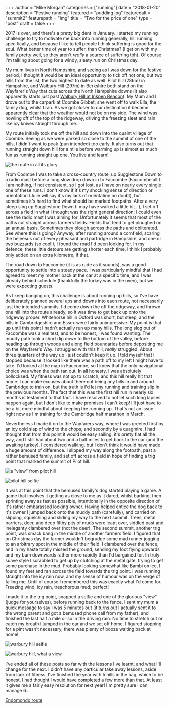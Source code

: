 +++
author = "Mike Morgan"
categories = ["running"]
date = "2018-01-20"
description = "Festive running"
featured = "pudding.jpg"
featuredalt = "summit2"
featurepath = "img"
title = "Two for the price of one"
type = "post"
draft = false
+++

2017 is over, and there's a pretty big dent in January.  I started my running challenge to try to motivate me 
back into running generally, hill running specifically, and because I like to tell people I think suffering is 
good for the soul.  What better time of year to suffer, than Christmas? (I get on with my family pretty well, 
so they aren't _really_ a source of suffering tbh).  Of course I'm talking about going for a windy, sleety 
run on Christmas day.

My mum lives in North Hampshire, and seeing as I was down for the festive period, I thought it would be an 
ideal opportunity to tick off not one, but two hills from the list; the two highest to date as well.  Pilot hill (286m)
in Hampshire, and Walbury Hill (297m) in Berkshire both stand on the Wayfarer's Way that cuts across the North 
Hampshire downs (it also apparently starts just past [Walbury Hill at Inkpen Beacon](http://www.britishwalks.org/walks/Named/WayfarersWalk.php)).  My Mum and I drove out to the carpark 
at Coombe Gibbet; she went off to walk Ella, the family dog, whilst I ran.  As we got closer to our 
destination it became apparently clear that the weather would not be on my side.  The wind was howling off 
of the top of the ridgeway, driving the freezing sleet and rain like icy knives straight through me.

My route initially took me off the hill and down into the quaint village of Coombe.  Seeing as we were parked 
so close to the summit of one of the hills, I didn't want to peak (pun intended) too early.  It also turns 
out that running straight down hill for a mile before warming up is almost as much fun as running straight up 
one.  You live and learn!

![the route in all its glory][1]

From Coombe I was to take a cross-country route, up Sugglestone Down to a radio mast before a long slow drop 
down in to Faccombe (Faccombe all!).  I am nothing, if not consistent, so I got lost, as I have on nearly 
every single one of these runs.  I don't know if it's my shocking sense of direction or orientation (Julie 
will say it's my lack of orientation no doubt), but sometimes it's hard to find what should be marked 
footpaths.  After a very steep slog up Sugglestone Down (I may have walked a little bit...), I set off across 
a field in what I thought was the right general direction; I could even see the radio mast I was aiming for. 
Unfortunately it seems that most of the paths cut straight across farmers fields.  Fields that tend to get 
ploughed on an annual basis.  Sometimes they plough across the paths and obliterated.  See where this is 
going?  Anyway, after running around a cornfield, scaring the bejeesus out of every pheasant and partridge in 
Hampshire, and one or two buzzards (so cool!), I found the road I'd been looking for.  In my defence, these 
little detours are getting shorter each time, I think I probably only added on an extra kilometre, if that.

The road down to Faccombe (it is as rude as it sounds), was a good opportunity to settle into a steady pace. 
I was particularly mindful that I had agreed to meet my mother back at the car at a specific time, and I was 
already behind schedule (thankfully the turkey was in the oven), but we were expecting guests.  

As I keep  banging on, this challenge is about running up hills, so I've have deliberately planned several 
ups and downs into each route, not necessarily just the intended summits.  I'd come down the off the 
ridgeway, and thrown one hill into the route already, so it was time to get back up onto the ridgeway proper. 
Whitehorse hill in Oxford was short, but steep, and the hills in Cambridgeshire and Essex were 
fairly unimpressive.  My point is that up until this point I hadn't actually run up many hills.  The long 
slog out of Faccombe was a real test, and to be honest, I was found wanting.  The muddy path took a short 
dip down to the bottom of the valley, before heading up through woods and along field boundaries before 
depositing me on the Wayfarer's Way.  I struggled with this hill, _really_ struggled.  About three quarters 
of the way up I just couldn't keep it up.  I told myself that I stopped because it looked like there was a 
path off to my left I might have to take.  I'd looked at the map in Faccombe, so I knew that the only 
navigational choice was when the path ran out.  In all honesty, I was absolutely bollocksed.  My fitness was 
not up to scratch, and this hill really hit that home.  I can make excuses about there not being any hills 
in and around Cambridge to train on, but the truth is I'd let my running and training slip in the previous 
months.  The fact that this was the first hill run in nearly six months is testament to that fact.  I have 
resolved to not let such long lapses happen again, but I don't like to make promises I can't keep!  I'll 
just have to be a bit more mindful about keeping the running up.  That's not an issue right now as I'm
training for the Cambridge half marathon in March.

Nevertheless I made it on to the Wayfarers way, where I was greeted first by an icy cold slap of wind to the 
chops, and secondly by a quagmire.  I had thought that from this point it would be easy sailing, it's pretty 
flat all the way, and I still had about two and a half miles to get back to the car (and the awaiting 
turkey).  I considered walking, but I don't think it would have made a huge amount of difference.  I slipped 
my way along the footpath, past a rather bemused family, and set off across a field in hope of finding a 
trig point that marked the summit of Pilot hill.

![a "view" from pilot hill][2]

![pilot hill selfie][3]

It was at this point that the bemused family's dog started playing a game.  A game that involves it getting 
as close to me as it dared, whilst barking, then sprinting away as fast as possible, intentionally in the
opposite direction of it's rather embarassed looking owner.  Having helped entice the dog back to it's owner 
I jumped back onto the muddy path (carefully), and carried on slipping, squelching and sliding my way to the 
next summit.  Trees, metal barriers, deer, and deep filthy pits of muds were leapt over, siddled past and 
ineleganty clambered over (not the deer).  The second summit, another trig point, was smack bang in the middle of another 
farmers field.  I figured that on Christmas day the farmer wouldn't begrudge some mad runner jogging to an 
arbitrary spot in the middle of their field.  I clambered over the fence, and in my haste totally missed the 
ground, sending my foot flying upwards and my bum downwards rather more rapidly than I'd bargained for. In 
truly suave style I scrabbled to get up by clutching at the metal gate, trying to get some purchase in the 
mud.  Probably looking somewhat like Bambi on ice, I found my feet and ran across the field towards the trig 
point.  I was running straight into the icy rain now, and my sense of humour was on the verge of failing me. 
Until of course I remembered this was exactly what I'd come for.  Freezing wind, icy rain, treachorous mud; 
perfect!

I made it to the trig point, snapped a selfie and one of the glorious "view" (judge for yourselves), before 
running back to the fence.  I sent my mum a quick message to say I was 5 minutes out (it turns out I 
actually sent it to the wrong parent and got a bemused phone call from my father), and finished the last 
half a mile or so in the driving rain.  No time to stretch out or catch my breath I jumped in the car and 
we set off home.  I figured stopping for a pint wasn't necessary, there was 
plenty of booze waiting back at home!

![warbury hill selfie][4]

![warbury hill, what a view][5]

I've ended all of these posts so far with the lessons I've learnt, and what I'll change for the next.  I 
didn't have any particular take away lessons, aside from lack of fitness.  I've finished the year with 5 
hills in the bag, which to be honest, I had thought I would have completed a few more than that.  At least 
it gives me a fairly easy resolution for next year!  I'm pretty sure I can manage 6...

[Endomondo route](https://www.endomondo.com/users/3375171/workouts/1047455479)

[1]: /img/hants_berks_route1.jpg
[2]: /img/pilot_hill.jpg
[3]: /img/pilot_selfie.jpg
[4]: /img/warbury_selfie.jpg
[5]: /img/warbury_2.jpg
